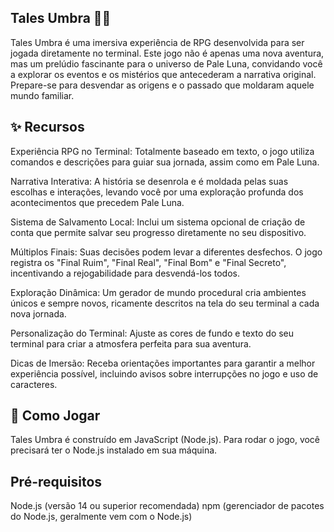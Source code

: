 Tales Umbra 🌙📜
--------------------------------------------------------------------------------
Tales Umbra é uma imersiva experiência de RPG desenvolvida para ser jogada diretamente no terminal. Este jogo não é apenas uma nova aventura, mas um prelúdio fascinante para o universo de Pale Luna, convidando você a explorar os eventos e os mistérios que antecederam a narrativa original. Prepare-se para desvendar as origens e o passado que moldaram aquele mundo familiar.

✨ Recursos
--------------------------------------------------------------------------------
Experiência RPG no Terminal: Totalmente baseado em texto, o jogo utiliza comandos e descrições para guiar sua jornada, assim como em Pale Luna.

Narrativa Interativa: A história se desenrola e é moldada pelas suas escolhas e interações, levando você por uma exploração profunda dos acontecimentos que precedem Pale Luna.

Sistema de Salvamento Local: Inclui um sistema opcional de criação de conta que permite salvar seu progresso diretamente no seu dispositivo.

Múltiplos Finais: Suas decisões podem levar a diferentes desfechos. O jogo registra os "Final Ruim", "Final Real", "Final Bom" e "Final Secreto", incentivando a rejogabilidade para desvendá-los todos.

Exploração Dinâmica: Um gerador de mundo procedural cria ambientes únicos e sempre novos, ricamente descritos na tela do seu terminal a cada nova jornada.

Personalização do Terminal: Ajuste as cores de fundo e texto do seu terminal para criar a atmosfera perfeita para sua aventura.

Dicas de Imersão: Receba orientações importantes para garantir a melhor experiência possível, incluindo avisos sobre interrupções no jogo e uso de caracteres.

🚀 Como Jogar
--------------------------------------------------------------------------------
Tales Umbra é construído em JavaScript (Node.js). Para rodar o jogo, você precisará ter o Node.js instalado em sua máquina.

Pré-requisitos
--------------------------------------------------------------------------------
Node.js (versão 14 ou superior recomendada)
npm (gerenciador de pacotes do Node.js, geralmente vem com o Node.js)
